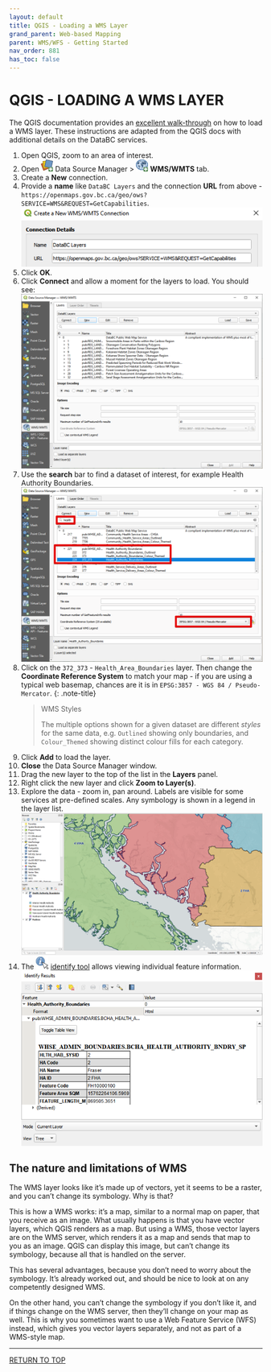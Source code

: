 ```yaml
---
layout: default
title: QGIS - Loading a WMS Layer
grand_parent: Web-based Mapping
parent: WMS/WFS - Getting Started
nav_order: 881
has_toc: false
---
```


# QGIS - LOADING A WMS LAYER

The QGIS documentation provides an [excellent walk-through](https://docs.qgis.org/latest/en/docs/training_manual/online_resources/wms.html) on how to load a WMS layer. These instructions are adapted from the QGIS docs with additional details on the DataBC services. 

1. Open QGIS, zoom to an area of interest.
2. Open ![Data Source Manager icon](images/wms_wfs_getting_started/qgis_data_source_mgr.png) Data Source Manager > ![WMS icon](images/wms_wfs_getting_started/qgis_wms_icon.png) **WMS/WMTS** tab.
3. Create a **New** connection.
4. Provide a **name** like `DataBC Layers` and the connection **URL** from above - `https://openmaps.gov.bc.ca/geo/ows?SERVICE=WMS&REQUEST=GetCapabilities`.
   ![New connection dialogue in QGIS](images/wms_wfs_getting_started/qgis_new_wms_connection.png)
5. Click **OK**.
6. Click **Connect** and allow a moment for the layers to load. You should see:
   ![WMS layer list](images/wms_wfs_getting_started/qgis_wms_connection.png)
7. Use the **search** bar to find a dataset of interest, for example Health Authority Boundaries.
   ![Settings to add the Health Authority Boundaries layer](images/wms_wfs_getting_started/qgis_wms_health_add.png)
8. Click on the `372_373` - `Health_Area_Boundaries` layer. Then change the **Coordinate Reference System** to match your map - if you are using a typical web basemap, chances are it is in `EPSG:3857 - WGS 84 / Pseudo-Mercator`.
   {: .note-title}
   > WMS Styles
   >
   > The multiple options shown for a given dataset are different *styles* for the same data, e.g. `Outlined` showing only boundaries, and `Colour_Themed` showing distinct colour fills for each category.
9. Click **Add** to load the layer.
10.  **Close** the Data Source Manager window.
11. Drag the new layer to the top of the list in the **Layers** panel.
12. Right click the new layer and click **Zoom to Layer(s)**.
13. Explore the data - zoom in, pan around. Labels are visible for some services at pre-defined scales. Any symbology is shown in a legend in the layer list.
    ![Health Authority WMS service in QGIS](images/wms_wfs_getting_started/qgis_wms_view.png)
14. The ![Identify tool](images/wms_wfs_getting_started/qgis_identify.png) [identify tool](https://docs.qgis.org/3.28/en/docs/user_manual/introduction/general_tools.html#identify) allows viewing individual feature information.
    ![Identify Results for WMS Health Authority layer](images/wms_wfs_getting_started/qgis_identify_wms.png)

## The nature and limitations of WMS
The WMS layer looks like it’s made up of vectors, yet it seems to be a raster, and you can’t change its symbology. Why is that?

This is how a WMS works: it’s a map, similar to a normal map on paper, that you receive as an image. What usually happens is that you have vector layers, which QGIS renders as a map. But using a WMS, those vector layers are on the WMS server, which renders it as a map and sends that map to you as an image. QGIS can display this image, but can’t change its symbology, because all that is handled on the server.

This has several advantages, because you don’t need to worry about the symbology. It’s already worked out, and should be nice to look at on any competently designed WMS.

On the other hand, you can’t change the symbology if you don’t like it, and if things change on the WMS server, then they’ll change on your map as well. This is why you sometimes want to use a Web Feature Service (WFS) instead, which gives you vector layers separately, and not as part of a WMS-style map.

-----------------------

[RETURN TO TOP][1]

[1]: #top
